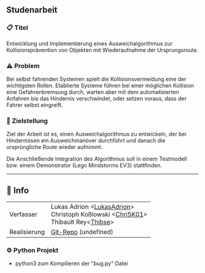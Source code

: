 ## Studenarbeit

### :clipboard: Titel
Entwicklung und Implementierung eines Ausweichalgorithmus zur Kollisionsprävention von Objekten mit Wiederaufnahme der Ursprungsroute.

### :warning: Problem
Bei selbst fahrenden Systemen spielt die Kollisionsvermeidung eine der wichtigsten Rollen. Etablierte Systeme führen bei einer möglichen Kollision eine Gefahrenbremsung durch, warten aber mit dem automatisierten Anfahren bis das Hindernis verschwindet, oder setzen voraus, dass der Fahrer selbst eingreift.

### :dart: Zielstellung
Ziel der Arbeit ist es, einen Ausweichalgorithmus zu entwickeln, der bei Hindernissen ein Ausweichmanöver durchführt und danach die ursprüngliche Route wieder aufnimmt.

Die Anschließende Integration des Algorithmus soll in einem Testmodell bzw. einem Demonstrator (Lego Mindstorms EV3) stattfinden.

---

## :busts_in_silhouette: Info

|||
|---|---|
|Verfasser| Lukas Adrion <[LukasAdrion](https://github.com/LukasAdrion)> <br/> Christoph Koßlowski <[Chri5K01](https://github.com/Chri5K0)><br/> Thibault Rey<[Thibse](https://github.com/Thibse)> |
|Realisierung|[Git-Repo](#) (undefined)|

### :gear: Python Projekt

- python3 zum Kompilieren der "bug.py" Datei

